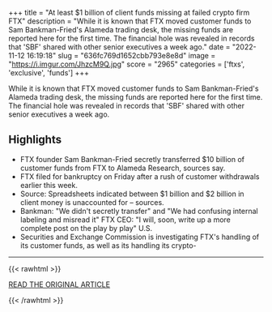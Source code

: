 +++
title = "At least $1 billion of client funds missing at failed crypto firm FTX"
description = "While it is known that FTX moved customer funds to Sam Bankman-Fried's Alameda trading desk, the missing funds are reported here for the first time. The financial hole was revealed in records that 'SBF' shared with other senior executives a week ago."
date = "2022-11-12 16:19:18"
slug = "636fc769d1652cbb793e8e8d"
image = "https://i.imgur.com/JhzcM9Q.jpg"
score = "2965"
categories = ['ftxs', 'exclusive', 'funds']
+++

While it is known that FTX moved customer funds to Sam Bankman-Fried's Alameda trading desk, the missing funds are reported here for the first time. The financial hole was revealed in records that 'SBF' shared with other senior executives a week ago.

## Highlights

- FTX founder Sam Bankman-Fried secretly transferred $10 billion of customer funds from FTX to Alameda Research, sources say.
- FTX filed for bankruptcy on Friday after a rush of customer withdrawals earlier this week.
- Source: Spreadsheets indicated between $1 billion and $2 billion in client money is unaccounted for – sources.
- Bankman: "We didn't secretly transfer" and "We had confusing internal labeling and misread it" FTX CEO: "I will, soon, write up a more complete post on the play by play" U.S.
- Securities and Exchange Commission is investigating FTX's handling of its customer funds, as well as its handling its crypto-

---

{{< rawhtml >}}
  <p class="article-category">
    <a target="_blank" href="https://www.reuters.com/markets/currencies/exclusive-least-1-billion-client-funds-missing-failed-crypto-firm-ftx-sources-2022-11-12/">READ THE ORIGINAL ARTICLE</a>
  </p>
{{< /rawhtml >}}
